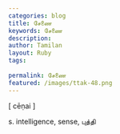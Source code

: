```yaml
---
categories: blog
title: சேணை
keywords: சேணை
description: 
author: Tamilan
layout: Ruby
tags: 
 
permalink: சேணை
featured: /images/ttak-48.png
---
```

  
[ cēṇai ]  
  
s. intelligence, sense, புத்தி